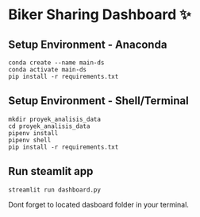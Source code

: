 # Biker Sharing Dashboard ✨

## Setup Environment - Anaconda
```
conda create --name main-ds
conda activate main-ds
pip install -r requirements.txt
```

## Setup Environment - Shell/Terminal
```
mkdir proyek_analisis_data
cd proyek_analisis_data
pipenv install
pipenv shell
pip install -r requirements.txt
```

## Run steamlit app
```
streamlit run dashboard.py
```
Dont forget to located dasboard folder in your terminal.